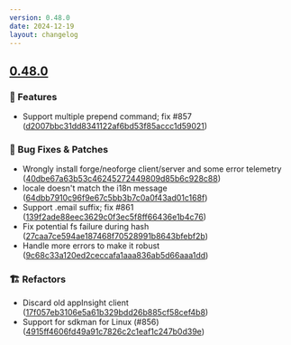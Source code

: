 ```yaml
---
version: 0.48.0
date: 2024-12-19
layout: changelog
---
```

## [0.48.0](#0.48.0)
### 🚀 Features

- Support multiple prepend command; fix #857 ([d2007bbc31dd8341122af6bd53f85accc1d59021](https://github.com/Voxelum/x-minecraft-launcher/commit/d2007bbc31dd8341122af6bd53f85accc1d59021))
### 🐛 Bug Fixes & Patches

- Wrongly install forge/neoforge client/server and some error telemetry ([40dbe67a63b53c46245272449809d85b6c928c88](https://github.com/Voxelum/x-minecraft-launcher/commit/40dbe67a63b53c46245272449809d85b6c928c88))
- locale doesn't match the i18n message ([64dbb7910c96f9e67c5bb3b7c0a0f43ad01c168f](https://github.com/Voxelum/x-minecraft-launcher/commit/64dbb7910c96f9e67c5bb3b7c0a0f43ad01c168f))
- Support .email suffix; fix #861 ([139f2ade88eec3629c0f3ec5f8ff66436e1b4c76](https://github.com/Voxelum/x-minecraft-launcher/commit/139f2ade88eec3629c0f3ec5f8ff66436e1b4c76))
- Fix potential fs failure during hash ([27caa7ce594ae187468f70528991b8643bfebf2b](https://github.com/Voxelum/x-minecraft-launcher/commit/27caa7ce594ae187468f70528991b8643bfebf2b))
- Handle more errors to make it robust ([9c68c33a120ed2ceccafa1aaa836ab5d66aaa1dd](https://github.com/Voxelum/x-minecraft-launcher/commit/9c68c33a120ed2ceccafa1aaa836ab5d66aaa1dd))
### 🏗️ Refactors

- Discard old appInsight client ([17f057eb3106e5a61b329bdd26b885cf58cef4b8](https://github.com/Voxelum/x-minecraft-launcher/commit/17f057eb3106e5a61b329bdd26b885cf58cef4b8))
- Support for sdkman for Linux (#856) ([4915ff4606fd49a91c7826c2c1eaf1c247b0d39e](https://github.com/Voxelum/x-minecraft-launcher/commit/4915ff4606fd49a91c7826c2c1eaf1c247b0d39e))
